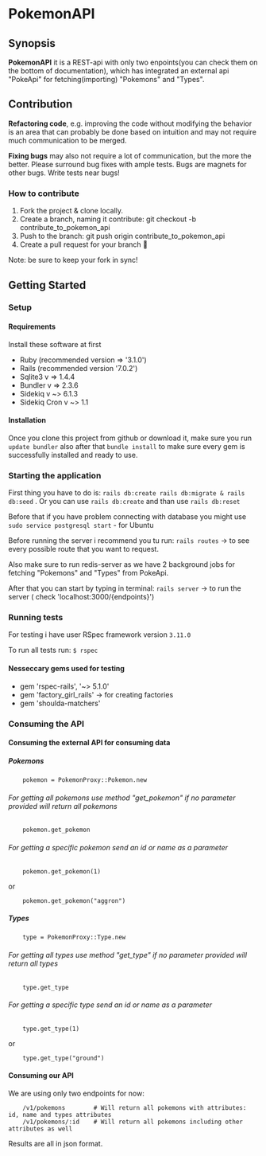 # PokemonAPI

## Synopsis

**PokemonAPI** it is a REST-api with only two enpoints(you can check them on the bottom of documentation), which has integrated an external api "PokeApi" for fetching(importing) "Pokemons" and "Types".

## Contribution

**Refactoring code**, e.g. improving the code without modifying the behavior is an area that can probably be done based on intuition and may not require much communication to be merged.

**Fixing bugs** may also not require a lot of communication, but the more the better. Please surround bug fixes with ample tests. Bugs are magnets for other bugs. Write tests near bugs!

### How to contribute

1.  Fork the project & clone locally.
2.  Create a branch, naming it contribute: git checkout -b contribute_to_pokemon_api
3.  Push to the branch: git push origin contribute_to_pokemon_api
4.  Create a pull request for your branch 🎉

Note: be sure to keep your fork in sync!

## Getting Started

### Setup

#### Requirements

Install these software at first


*  Ruby (recommended version => '3.1.0')
*  Rails (recommended version '7.0.2')
*  Sqlite3 v => 1.4.4
*  Bundler v => 2.3.6
*  Sidekiq v ~> 6.1.3
*  Sidekiq Cron v ~> 1.1

#### Installation

Once you clone this project from github or download it, make sure you run `update bundler` also after that `bundle install` to make sure every gem is successfully installed and ready to use.

### Starting the application

First thing you have to do is:
`rails db:create rails db:migrate & rails db:seed` . 
Or you can use `rails db:create` and than use `rails db:reset`

Before that if you have problem connecting with database you might use `sudo service postgresql start` - for Ubuntu

Before running the server i recommend you tu run:
    `rails routes` -> to see every possible route that you want to request.

Also make sure to run redis-server as we have 2 background jobs for fetching "Pokemons" and "Types" from PokeApi.

After that you can start by typing in terminal:
    `rails server` -> to run the server ( check 'localhost:3000/{endpoints}')


### Running tests

For testing i have user RSpec framework version `3.11.0`

To run all tests run:
`$ rspec` 

#### Nesseccary gems used for testing


*   gem 'rspec-rails', '~> 5.1.0'
*   gem 'factory_girl_rails' -> for creating factories
*   gem 'shoulda-matchers'

### Consuming the API

#### Consuming the external API for consuming data 

##### Pokemons

```
    pokemon = PokemonProxy::Pokemon.new
```

###### For getting all pokemons use method "get_pokemon" if no parameter provided will return all pokemons 

```
    pokemon.get_pokemon
```

###### For getting a specific pokemon send an id or name as a parameter 

```
    pokemon.get_pokemon(1)
```
or
```
    pokemon.get_pokemon("aggron")
```

##### Types

```
    type = PokemonProxy::Type.new
```

###### For getting all types use method "get_type" if no parameter provided will return all types 

```
    type.get_type
```

###### For getting a specific type send an id or name as a parameter 

```
    type.get_type(1)
```
or
```
    type.get_type("ground")
```

#### Consuming our API

We are using only two endpoints for now: 
``` 
    /v1/pokemons        # Will return all pokemons with attributes: id, name and types attributes
    /v1/pokemons/:id    # Will return all pokemons including other attributes as well
```

Results are all in json format.
